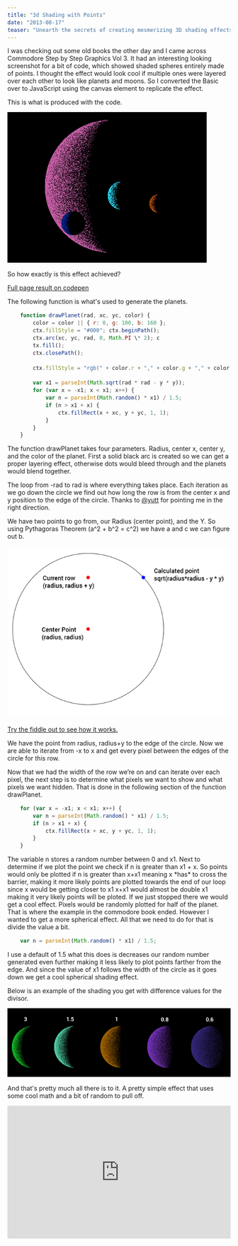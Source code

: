 ```yaml
---
title: "3d Shading with Points"
date: "2013-08-17"
teaser: "Unearth the secrets of creating mesmerizing 3D shading effects using points in JavaScript and the canvas element. Inspired by an old book, I showcase the reproduction of shaded spheres made entirely of points. Delve into the code and discover how each pixel is meticulously calculated to achieve a spherical shading effect. Witness the beauty of planets and moons crafted with this unique approach and explore the potential for your own creative endeavors."
---
```


I was checking out some old books the other day and I came across Commodore Step by Step Graphics Vol 3. It had an interesting looking screenshot for a bit of code, which showed shaded spheres entirely made of points. I thought the effect would look cool if multiple ones were layered over each other to look like planets and moons. So I converted the Basic over to JavaScript using the canvas element to replicate the effect.

This is what is produced with the code.

[![Planets with points - CodePen](images/Planets-with-points-CodePen.png)](http://www.somethinghitme.com/wp-content/uploads/2013/08/Planets-with-points-CodePen.png)

So how exactly is this effect achieved?

[Full page result on codepen](http://cdpn.io/zEhDB)

The following function is what's used to generate the planets.

```javascript
    function drawPlanet(rad, xc, yc, color) {
        color = color || { r: 0, g: 100, b: 160 };
        ctx.fillStyle = "#000"; ctx.beginPath();
        ctx.arc(xc, yc, rad, 0, Math.PI \* 2); c
        tx.fill();
        ctx.closePath();

        ctx.fillStyle = "rgb(" + color.r + "," + color.g + "," + color.b + ")";

        var x1 = parseInt(Math.sqrt(rad * rad - y * y));
        for (var x = -x1; x < x1; x++) {
            var n = parseInt(Math.random() * x1) / 1.5;
            if (n > x1 + x) {
                ctx.fillRect(x + xc, y + yc, 1, 1);
            }
        }
    }
```

The function drawPlanet takes four parameters. Radius, center x, center y, and the color of the planet. First a solid black arc is created so we can get a proper layering effect, otherwise dots would bleed through and the planets would blend together.

The loop from -rad to rad is where everything takes place. Each iteration as we go down the circle we find out how long the row is from the center x and y position to the edge of the circle. Thanks to [@yutt](https://twitter.com/yutt) for pointing me in the right direction.

We have two points to go from, our Radius (center point), and the Y. So using Pythagoras Theorem (a^2 + b^2 = c^2) we have a and c we can figure out b.

[![radfig1](images/radfig1.png)](http://www.somethinghitme.com/wp-content/uploads/2013/08/radfig1.png)

[Try the fiddle out to see how it works.](http://jsfiddle.net/loktar/yJhLu/)

We have the point from radius, radius+y to the edge of the circle. Now we are able to iterate from -x to x and get every pixel between the edges of the circle for this row.

Now that we had the width of the row we’re on and can iterate over each pixel, the next step is to determine what pixels we want to show and what pixels we want hidden. That is done in the following section of the function drawPlanet.

```javascript
    for (var x = -x1; x < x1; x++) {
        var n = parseInt(Math.random() * x1) / 1.5;
        if (n > x1 + x) {
            ctx.fillRect(x + xc, y + yc, 1, 1);
        }
    }
```

The variable n stores a random number between 0 and x1. Next to determine if we plot the point we check if n is greater than x1 + x. So points would only be plotted if n is greater than x+x1 meaning x \*has\* to cross the barrier, making it more likely points are plotted towards the end of our loop since x would be getting closer to x1 x+x1 would almost be double x1 making it very likely points will be ploted. If we just stopped there we would get a cool effect. Pixels would be randomly plotted for half of the planet. That is where the example in the commodore book ended. However I wanted to get a more spherical effect. All that we need to do for that is divide the value a bit.

```javascript
    var n = parseInt(Math.random() * x1) / 1.5;
```

I use a default of 1.5 what this does is decreases our random number generated even further making it less likely to plot points farther from the edge. And since the value of x1 follows the width of the circle as it goes down we get a cool spherical shading effect.

Below is an example of the shading you get with difference values for the divisor.

[![planet phases](images/planet-phases.png)](http://www.somethinghitme.com/wp-content/uploads/2013/08/planet-phases.png)

And that's pretty much all there is to it. A pretty simple effect that uses some cool math and a bit of random to pull off.

<iframe height="300" style="width: 100%;" scrolling="no" title="Planets with points" src="https://codepen.io/loktar00/embed/zEhDB?height=300&theme-id=690&default-tab=js,result" frameborder="no" allowtransparency="true" allowfullscreen="true">
  See the Pen <a href='https://codepen.io/loktar00/pen/zEhDB'>Planets with points</a> by Loktar
  (<a href='https://codepen.io/loktar00'>@loktar00</a>) on <a href='https://codepen.io'>CodePen</a>.
</iframe>
